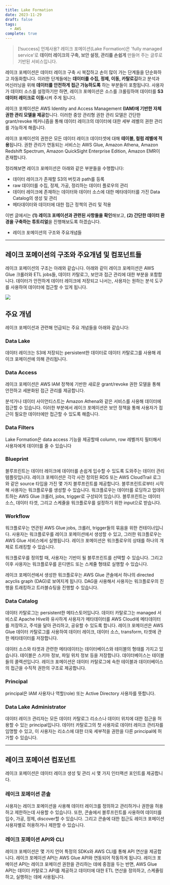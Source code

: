 ```yaml
---
title: Lake Formation
date: 2023-11-29
draft: false
tags:
  - AWS
complete: true
---
```


> [!success] 언제사용?
> 레이크 포메이션(Lake Formation)은 'fully managed service'로 **데이터 레이크의 구축, 보안 설정, 관리를 손쉽게** 만들어 주는 글루로 기반된 서비스입니다.
> 

레이크 포메이션은 데이터 레이크 구축 시 복잡하고 손이 많이 가는 단계들을 단순화하고 자동화합니다. 이러한 단계들에는 **데이터를 수집, 정제, 이동, 카탈로깅**하고 분석과 머신러닝을 위해 **데이터를 안전하게 접근 가능하도록** 하는 부분들이 포함됩니다. 사용자가 데이터 소스를 설정하기만 하면, 레이크 포메이션은 소스를 크롤링하여 데이터를 **S3 데이터 레이크로 이동**시켜 주게 됩니다. 

레이크 포메이션은 AWS Identity and Access Management **(IAM)에 기반한 자체 권한 관리 모델을 제공**합니다. 이러한 중앙 관리형 권한 관리 모델은 간단한 grant/revoke 메커니즘을 통해 데이터 레이크의 데이터에 대한 세부 레벨의 권한 관리를 가능하게 해줍니다. 

레이크 포메이션의 권한은 모든 데이터 레이크 데이터셋에 대해 **테이블, 컬럼 레벨에 적용**됩니다. 권한 관리가 연동되는 서비스는 AWS Glue, Amazon Athena, Amazon Redshift Spectrum, Amazon QuickSight Enterprise Edition, Amazon EMR이 존재합니다.

정리해보면 레이크 포메이션은 아래와 같은 부분들을 수행합니다:

- 데이터 레이크가 존재할 S3의 버킷과 path를 등록
- raw 데이터를 수집, 정제, 가공, 정리하는 데이터 플로우의 관리
- 데이터 레이크에 존재하는 데이터와 데이터 소스에 대한 메타데이터를 가진 Data Catalog의 생성 및 관리
- 메타데이터와 데이터에 대한 접근 정책의 관리 및 적용

이번 글에서는 **(1) 레이크 포메이션과 관련된 사항들을 확인**해보고, **(2) 간단한 데이터 환경을 구축하는 튜토리얼**을 진행해보도록 하겠습니다. 

- 레이크 포메이션의 구조와 주요개념들

---

## **레이크 포메이션의 구조와 주요개념 및 컴포넌트들**

레이크 포메이션의 구조는 아래와 같습니다. 아래와 같이 레이크 포메이션은 AWS Glue 크롤러와 ETL jobs들, 데이터 카탈로그, 보안과 접근 관리에 대한 부분을 포함합니다. 데이터가 안전하게 데이터 레이크에 저장되고 나서는, 사용자는 원하는 분석 도구를 사용하여 데이터에 접근할 수 있게 됩니다. 

![](https://blog.kakaocdn.net/dn/dra4C8/btq8QyiqAk2/Ogp6aDUubJts3IPsjzM8KK/img.png)
## 주요 개념

레이크 포메이션과 관련해 언급되는 주요 개념들을 아래와 같습니다:
### **Data Lake**
데이터 레이크는 S3에 저장되는 persistent한 데이터로 데이터 카탈로그를 사용해 레이크 포메이션에 의해 관리됩니다. 
### **Data Access**
레이크 포메이션은 AWS IAM 정책에 기반한 새로운 grant/revoke 권한 모델을 통해 안전하고 세분화된 접근 관리를 제공합니다. 

분석가나 데이터 사이언티스트는 Amazon Athena와 같은 서비스를 사용해 데이터에 접근할 수 있습니다. 이러한 부분에서 레이크 포메이션은 보안 정책을 통해 사용자가 접근이 필요한 데이터에만 접근할 수 있도록 해줍니다. 

### **Data Filters**
Lake Formation은 data access 기능을 제공할때 column, row 레벨까지 필터해서 사용자에게 데이터를 줄 수 있습니다
### **Blueprint**
블루프린트는 데이터 레이크에 데이터를 손쉽게 입수할 수 있도록 도와주는 데이터 관리 템플릿입니다. 레이크 포메이션은 각각 사전 정의된 RDS 또는 AWS CloudTrail 로그와 같은 source 타입을 가진 몇 가지 블루프린트를 제공합니다. 블루프린트로부터 시작해 사용자는 워크플로우를 생성할 수 있습니다. 워크플로우는 데이터를 로딩하고 업데이트하는 AWS Glue 크롤러, jobs, trigger로 구성되어 있습니다. 블루프린트는 데이터 소스, 데이터 타겟, 그리고 스케쥴을 워크플로우를 설정하기 위한 input으로 받습니다. 

### **Workflow**
워크플로우는 연관된 AWS Glue jobs, 크롤러, trigger들의 묶음을 위한 컨테이너입니다. 사용자는 워크플로우를 레이크 포메이션에서 생성할 수 있고, 그러한 워크플로우는 AWS Glue 서비스에서 실행됩니다. 레이크 포메이션은 워크플로우의 상태를 하나의 개체로 트래킹할 수 있습니다. 

워크플로우를 정의할 때, 사용자는 기반이 될 블루프린트를 선택할 수 있습니다. 그리고 이후 사용자는 워크플로우를 온디맨드 또는 스케쥴 형태로 실행할 수 있습니다. 

레이크 포메이션에서 생성한 워크플로우는 AWS Glue 콘솔에서 하나의 directed acyclis graph (DAG)로 보여지게 됩니다. DAG을 사용해서 사용자는 워크플로우의 진행을 트래킹하고 트러블슈팅을 진행할 수 있습니다. 

### **Data Catalog**
데이터 카탈로그는 persistent한 메타스토어입니다. 데이터 카탈로그는 managed 서비스로 Apache Hive와 유사하게 사용자가 메타데이터를 AWS Cloud에 메타데이터를 저장하고, 주석을 달아 관리하고, 공유할 수 있도록 합니다. 레이크 포메이션은 AWS Glue 데이터 카탈로그를 사용하여 데이터 레이크, 데이터 소스, transform, 타겟에 관한 메타데이터를 저장합니다.

데이터 소스와 타겟과 관련한 메타데이터는 데이터베이스와 테이블의 형태를 가지고 있습니다. 테이블은 스키마 정보, 파일 위치 정보 등을 저장합니다. 데이터베이스는 테이블들의 콜렉션입니다. 레이크 포메이션은 데이터 카탈로그에 속한 테이블과 데이터베이스의 접근을 수직적 권한의 구조로 제공합니다. 

### **Principal**
principal은 IAM 사용자나 역할(role) 또는 Active Directory 사용자를 뜻합니다.

### **Data Lake Administrator**
데이터 레이크 관리자는 모든 데이터 카탈로그 리소스나 데이터 위치에 대한 접근을 허용할 수 있는 principal입니다. 데이터 카탈로그의 첫 사용자로 데이터 레이크 관리자를 임명할 수 있고, 이 사용자는 리소스에 대한 더욱 세부적을 권한을 다른 principal에 허가할 수 있습니다. 

---
## 레이크 포메이션 컴포넌트
레이크 포메이션은 데이터 레이크 생성 및 관리 시 몇 가지 인터랙션 포인트를 제공합니다. 
### **레이크 포메이션 콘솔**
사용자는 레이크 포메이션을 사용해 데이터 레이크를 정의하고 관리하거나 권한을 허용하고 제한하는데 사용할 수 있습니다. 또한, 콘솔에서 블루프린트를 사용하여 데이터를 입수, 가공, 정제, discover할 수 있습니다. 그리고 콘솔에 대한 접근도 레이크 포메이션 사용자별로 허용하거나 제한할 수 있습니다.

### **레이크 포메이션 API와 CLI**
레이크 포메이션은 몇 가지 언어 특정의 SDKs와 AWS CLI를 통해 API 연산을 제공합니다. 레이크 포메이션 API는 AWS Glue API와 연동되어 작동하게 됩니다. 레이크 포메이션 API는 레이크 포메이션 권한을 관리하는 데에 중점을 두는 반면, AWS Glue API는 데이터 카탈로그 API를 제공하고 데이터에 대한 ETL 연산을 정의하고, 스케쥴링하고, 실행하는 데에 사용됩니다.